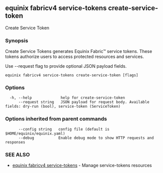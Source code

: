 ## equinix fabricv4 service-tokens create-service-token

Create Service Token

### Synopsis

Create Service Tokens generates Equinix Fabric™ service tokens. These tokens authorize users to access protected resources and services.

Use --request flag to provide optional JSON payload fields.

```
equinix fabricv4 service-tokens create-service-token [flags]
```

### Options

```
  -h, --help             help for create-service-token
      --request string   JSON payload for request body. Available fields: dry-run (bool), service-token (ServiceToken)
```

### Options inherited from parent commands

```
      --config string   config file (default is $HOME/equinix/equinix.yaml)
      --debug           Enable debug mode to show HTTP requests and responses
```

### SEE ALSO

* [equinix fabricv4 service-tokens](equinix_fabricv4_service-tokens.md)	 - Manage service-tokens resources

